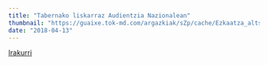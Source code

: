 ```yaml
--- 
title: "Tabernako liskarraz Audientzia Nazionalean" 
thumbnail: "https://guaixe.tok-md.com/argazkiak/sZp/cache/Ezkaatza_altsasuko_auziaren_epaigelako_osaketa_content.png" 
date: "2018-04-13" 
--- 
```

[Irakurri](https://guaixe.eus/altsasu/1523551664390-tabernako-liskarraz-audientzia-nazionalean)
